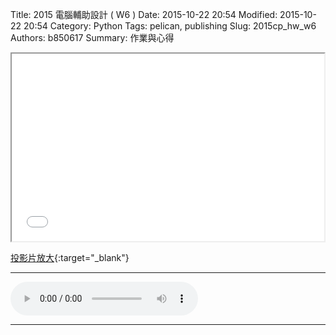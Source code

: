 Title: 2015 電腦輔助設計 ( W6 )
Date: 2015-10-22 20:54
Modified: 2015-10-22 20:54
Category: Python
Tags: pelican, publishing
Slug: 2015cp_hw_w6
Authors: b850617
Summary: 作業與心得

<iframe src="simplest4.html" width="500" height="300"></iframe>

[投影片放大](simplest4.html){:target="_blank"}
<br>
<hr>
<html>
<head>
<title>Okawari - Flower Dance</title>
</head>
<body>
    <audio controls pause loop>
        <source src="https://copy.com/uvnDSH0jHHvCtPvr">
    </audio>
</body>
</html>
<hr>
<br>


